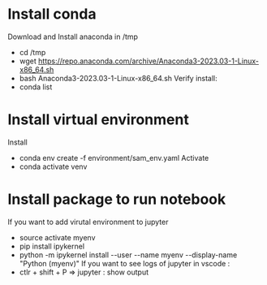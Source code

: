 # Install conda
Download and Install anaconda in /tmp 
- cd /tmp
- wget https://repo.anaconda.com/archive/Anaconda3-2023.03-1-Linux-x86_64.sh
- bash Anaconda3-2023.03-1-Linux-x86_64.sh 
Verify install:
- conda list

# Install virtual environment
Install
- conda env create -f environment/sam_env.yaml
Activate
- conda activate venv


# Install package to run notebook 

If you want to add virutal environment to jupyter
- source activate myenv
- pip install ipykernel
- python -m ipykernel install --user --name myenv --display-name "Python (myenv)"
If you want to see logs of jupyter in vscode : 
- ctlr + shift + P => jupyter : show output

